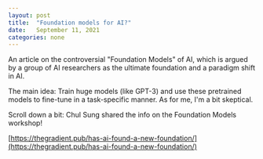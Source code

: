 ```yaml
---
layout: post
title:  "Foundation models for AI?"
date:   September 11, 2021
categories: none
---
```


An article on the controversial "Foundation Models" of AI, which is argued by a group of AI researchers as the ultimate foundation and a paradigm shift in AI. 

The main idea: Train huge models (like GPT-3) and use these pretrained models to fine-tune in a task-specific manner. 
As for me, I'm a bit skeptical.

Scroll down a bit:  Chul Sung shared the info on the Foundation Models workshop!

[https://thegradient.pub/has-ai-found-a-new-foundation/](https://thegradient.pub/has-ai-found-a-new-foundation/)

 

